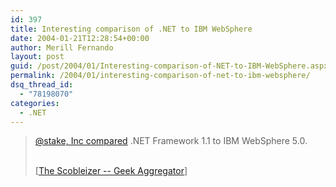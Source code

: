 ```yaml
---
id: 397
title: Interesting comparison of .NET to IBM WebSphere
date: 2004-01-21T12:28:54+00:00
author: Merill Fernando
layout: post
guid: /post/2004/01/Interesting-comparison-of-NET-to-IBM-WebSphere.aspx
permalink: /2004/01/interesting-comparison-of-net-to-ibm-websphere/
dsq_thread_id:
  - "78198070"
categories:
  - .NET
---
```

<body xmlns="http://www.w3.org/1999/xhtml">
    <div class="Section1">
        <blockquote style='margin-top:5.0pt;margin-bottom:5.0pt'> 
        <p>
            <a href="http://www.atstake.com/research/reports/eval_ms_ibm/index.html" title="http://www.atstake.com/research/reports/eval_ms_ibm/index.html">@stake,
            Inc compared</a> .NET Framework 1.1 to IBM WebSphere 5.0.
        </p>
        <p class="MsoNormal">
            <br />
            [<a href="http://radio.weblogs.com/0001011/2004/01/19.html#a6265">The Scobleizer --
            Geek Aggregator</a>]
        </p>
        </blockquote>
    </div>
</body>